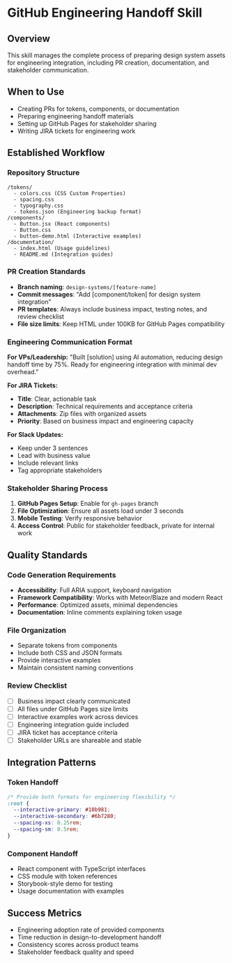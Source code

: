 # GitHub Engineering Handoff Skill

## Overview
This skill manages the complete process of preparing design system assets for engineering integration, including PR creation, documentation, and stakeholder communication.

## When to Use
- Creating PRs for tokens, components, or documentation
- Preparing engineering handoff materials
- Setting up GitHub Pages for stakeholder sharing
- Writing JIRA tickets for engineering work

## Established Workflow

### Repository Structure
```
/tokens/
  - colors.css (CSS Custom Properties)
  - spacing.css
  - typography.css
  - tokens.json (Engineering backup format)
/components/
  - Button.jsx (React components)
  - Button.css
  - button-demo.html (Interactive examples)
/documentation/
  - index.html (Usage guidelines)
  - README.md (Integration guides)
```

### PR Creation Standards
- **Branch naming**: `design-systems/[feature-name]`
- **Commit messages**: "Add [component/token] for design system integration"
- **PR templates**: Always include business impact, testing notes, and review checklist
- **File size limits**: Keep HTML under 100KB for GitHub Pages compatibility

### Engineering Communication Format
**For VPs/Leadership:**
"Built [solution] using AI automation, reducing design handoff time by 75%. Ready for engineering integration with minimal dev overhead."

**For JIRA Tickets:**
- **Title**: Clear, actionable task
- **Description**: Technical requirements and acceptance criteria
- **Attachments**: Zip files with organized assets
- **Priority**: Based on business impact and engineering capacity

**For Slack Updates:**
- Keep under 3 sentences
- Lead with business value
- Include relevant links
- Tag appropriate stakeholders

### Stakeholder Sharing Process
1. **GitHub Pages Setup**: Enable for `gh-pages` branch
2. **File Optimization**: Ensure all assets load under 3 seconds
3. **Mobile Testing**: Verify responsive behavior
4. **Access Control**: Public for stakeholder feedback, private for internal work

## Quality Standards

### Code Generation Requirements
- **Accessibility**: Full ARIA support, keyboard navigation
- **Framework Compatibility**: Works with Meteor/Blaze and modern React
- **Performance**: Optimized assets, minimal dependencies
- **Documentation**: Inline comments explaining token usage

### File Organization
- Separate tokens from components
- Include both CSS and JSON formats
- Provide interactive examples
- Maintain consistent naming conventions

### Review Checklist
- [ ] Business impact clearly communicated
- [ ] All files under GitHub Pages size limits
- [ ] Interactive examples work across devices
- [ ] Engineering integration guide included
- [ ] JIRA ticket has acceptance criteria
- [ ] Stakeholder URLs are shareable and stable

## Integration Patterns

### Token Handoff
```css
/* Provide both formats for engineering flexibility */
:root {
  --interactive-primary: #10b981;
  --interactive-secondary: #6b7280;
  --spacing-xs: 0.25rem;
  --spacing-sm: 0.5rem;
}
```

### Component Handoff
- React component with TypeScript interfaces
- CSS module with token references
- Storybook-style demo for testing
- Usage documentation with examples

## Success Metrics
- Engineering adoption rate of provided components
- Time reduction in design-to-development handoff
- Consistency scores across product teams
- Stakeholder feedback quality and speed